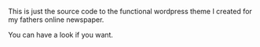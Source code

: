 This is just the source code to the functional wordpress theme I created for my fathers online newspaper.

You can have a look if you want.
